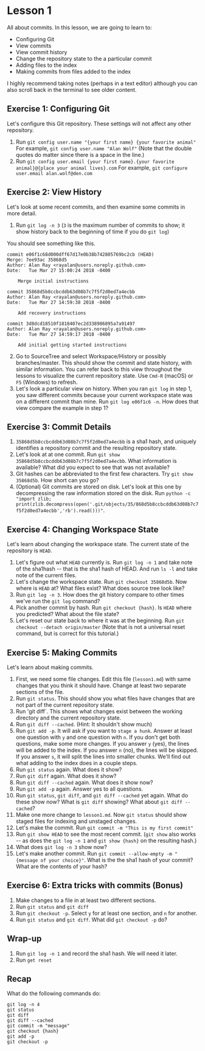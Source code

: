 Lesson 1
========

All about commits. In this lesson, we are going to learn to:

- Configuring Git
- View commits
- View commit history
- Change the repository state to the a particular commit
- Adding files to the index
- Making commits from files added to the index

I highly recommend taking notes (perhaps in a text editor) although you can also scroll back in the terminal to see older content.

Exercise 1: Configuring Git
---------------------------

Let's configure this Git repository. These settings will not affect any other repository.

1. Run `git config user.name "{your first name} {your favorite animal"` For example, `git config user.name "Alan Wolf"` (Note that the double quotes do matter since there is a space in the line.)
2. Run `git config user.email {your first name}.{your favorite animal}@{place your animal lives}.com` For example, `git configure user.email alan.wolf@den.com`

Exercise 2: View History
------------------------

Let's look at some recent commits, and then examine some commits in more detail.

1. Run `git log -n 3`  (`3` is the maximum number of commits to show; it show history back to the beginning of time if you do `git log`)

You should see something like this.

```
commit e06f1c68d000dff67d17e0b38b742805769bc2cb (HEAD)
Merge: 7ee93ac 35868d5
Author: Alan Ray <rayalan@users.noreply.github.com>
Date:   Tue Mar 27 15:00:24 2018 -0400

    Merge initial instructions

commit 35868d5b8ccbcddb63d08b7c7f5f2d0ed7a4ecbb
Author: Alan Ray <rayalan@users.noreply.github.com>
Date:   Tue Mar 27 14:59:38 2018 -0400

    Add recovery instructions

commit 3d8dcd18510f1818407ec2d338986895a7a91497
Author: Alan Ray <rayalan@users.noreply.github.com>
Date:   Tue Mar 27 14:59:17 2018 -0400

    Add initial getting started instructions
```

2. Go to SourceTree and select Workspace/History or possibly branches/master. This should show the commit and state history, with similar information. You can refer back to this view throughout the lessons to visualize the current repository state. Use `Cmd-R` (macOS) or `F5` (Windows) to refresh.
3. Let's look a particular view on history. When you ran `git log` in step 1, you saw different commits because your current workspace state was on a different commit than mine. Run `git log e06f1c6 -n`. How does that view compare the example in step 1?

Exercise 3: Commit Details
--------------------------

1. `35868d5b8ccbcddb63d08b7c7f5f2d0ed7a4ecbb` is a sha1 hash, and uniquely identifies a repository commit and the resulting repository state.
2. Let's look at at one commit. Run `git show 35868d5b8ccbcddb63d08b7c7f5f2d0ed7a4ecbb`. What information is available? What did you expect to see that was not available?
3. Git hashes can be abbreviated to the first few characters. Try `git show 35868d5b`. How short can you go?
4. (Optional) Git commits are stored on disk. Let's look at this one by decompressing the raw information stored on the disk. Run `python -c "import zlib; print(zlib.decompress(open('.git/objects/35/868d5b8ccbcddb63d08b7c7f5f2d0ed7a4ecbb','rb').read()))"`.

Exercise 4: Changing Workspace State
------------------------------------

Let's learn about changing the workspace state. The current state of the repository is `HEAD`.

1. Let's figure out what `HEAD` currently is. Run `git log -n 1` and take note of the sha1hash -- that is the sha1 hash of HEAD. And run `ls -l` and take note of the current files.
2. Let's change the workspace state. Run `git checkout 35868d5b`. Now where is `HEAD` at? What files exist? What does source tree look like?
3. Run `git log -n 3`. How does the git history compare to other times we've run the `git log` command?
4. Pick another commit by hash. Run `git checkout {hash}`. Is `HEAD` where you predicted? What about the file state?
5. Let's reset our state back to where it was at the beginning. Run `git checkout --detach origin/master`  (Note that is not a universal reset command, but is correct for this tutorial.)

Exercise 5: Making Commits
--------------------------

Let's learn about making commits.

1. First, we need some file changes. Edit this file (`lesson1.md`) with same changes that you think it should have. Change at least two separate sections of the file.
2. Run `git status`. This should show you what files have changes that are not part of the current repository state.
3. Run 'git diff`. This shows what changes exist between the working directory and the current repository state.
4. Run `git diff --cached`. (Hint: It shouldn't show much)
3. Run `git add -p`. It will ask if you want to `stage a hunk`. Answer at least one question with `y` and one question with `n`. If you don't get both questions, make some more changes. If you answer `y` (yes), the lines will be added to the index. If you answer `n` (no), the lines will be skipped. If you answer `s`, it will split the lines into smaller chunks. We'll find out what adding to the index does in a couple steps.
4. Run `git status` again. What does it show?
5. Run `git diff` again. What does it show?
6. Run `git diff --cached` again. What does it show now?
7. Run `git add -p` again. Answer yes to all questions.
8. Run `git status`, `git diff`, and `git diff --cached` yet again. What do these show now? What is `git diff` showing? What about `git diff --cached`?
9. Make one more change to `lesson1.md`. Now `git status` should show staged files for indexing and unstaged changes.
9. Let's make the commit. Run `git commit -m "This is my first commit"`
10. Run `git show HEAD` to see the most recent commit. (`git show` also works -- as does the `git log -n 1` and `git show {hash}` on the resulting hash.)
11. What does `git log -n 3` show now?
12. Let's make another commit. Run `git commit --allow-empty -m "{message of your choice}"`. What is the the sha1 hash of your commit? What are the contents of your hash?

Exercise 6: Extra tricks with commits (Bonus)
---------------------------------------------

1. Make changes to a file in at least two different sections.
2. Run `git status` and `git diff`
3. Run `git checkout -p`. Select `y` for at least one section, and `n` for another.
2. Run `git status` and `git diff`. What did `git checkout -p` do?

Wrap-up
-------

1. Run `git log -n 1` and record the sha1 hash. We will need it later.
2. Run `get reset`

Recap
-----

What do the following commands do:

    git log -n 4
    git status
    git diff
    git diff --cached
    git commit -m "message"
    git checkout {hash}
    git add -p
    git checkout -p
